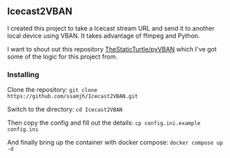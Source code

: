 ## Icecast2VBAN ##

I created this project to take a Icecast stream URL and send it to another local device using VBAN. It takes advantage of ffmpeg and Python.

I want to shout out this repository [TheStaticTurtle/pyVBAN](https://github.com/TheStaticTurtle/pyVBAN) which I've got some of the logic for this project from.


### Installing ###

Clone the repository: `git clone https://github.com/ssamjh/Icecast2VBAN.git`

Switch to the directory: `cd Icecast2VBAN`

Then copy the config and fill out the details: `cp config.ini.example config.ini`

And finally bring up the container with docker compose: `docker compose up -d`